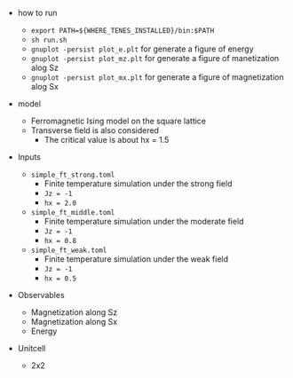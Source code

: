 - how to run
    - `export PATH=${WHERE_TENES_INSTALLED}/bin:$PATH`
    - `sh run.sh`
    - `gnuplot -persist plot_e.plt` for generate a figure of energy
    - `gnuplot -persist plot_mz.plt` for generate a figure of manetization alog Sz
    - `gnuplot -persist plot_mx.plt` for generate a figure of magnetization alog Sx
- model
    - Ferromagnetic Ising model on the square lattice
    - Transverse field is also considered
        - The critical value is about hx = 1.5
- Inputs
    - `simple_ft_strong.toml`
        - Finite temperature simulation under the strong field
        - `Jz = -1`
        - `hx = 2.0`
    - `simple_ft_middle.toml`
        - Finite temperature simulation under the moderate field
        - `Jz = -1`
        - `hx = 0.8`
    - `simple_ft_weak.toml`
        - Finite temperature simulation under the weak field
        - `Jz = -1`
        - `hx = 0.5`

- Observables
    - Magnetization along Sz
    - Magnetization along Sx
    - Energy
- Unitcell
    - 2x2

